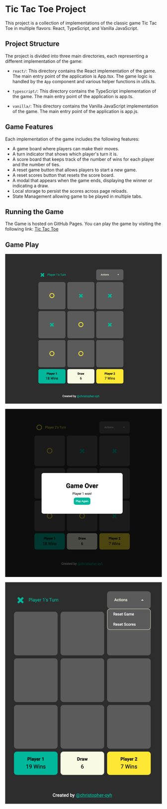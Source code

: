 # Tic Tac Toe Project

This project is a collection of implementations of the classic game Tic Tac Toe in multiple flavors: React, TypeScript, and Vanilla JavaScript.

## Project Structure

The project is divided into three main directories, each representing a different implementation of the game:

- `react/`: This directory contains the React implementation of the game. The main entry point of the application is App.tsx. The game logic is handled by the `App` component and various helper functions in utils.ts.

- `typescript/`: This directory contains the TypeScript implementation of the game. The main entry point of the application is app.ts.

- `vanilla/`: This directory contains the Vanilla JavaScript implementation of the game. The main entry point of the application is app.js.

## Game Features

Each implementation of the game includes the following features:

- A game board where players can make their moves.
- A turn indicator that shows which player's turn it is.
- A score board that keeps track of the number of wins for each player and the number of ties.
- A reset game button that allows players to start a new game.
- A reset scores button that resets the score board.
- A modal that appears when the game ends, displaying the winner or indicating a draw.
- Local storage to persist the scores across page reloads.
- State Management allowing game to be played in multiple tabs.

## Running the Game

The Game is hosted on GitHub Pages. You can play the game by visiting the following link: [Tic Tac Toe](https://christopher-oyh.github.io/tic-tac-toe-project/)

## Game Play

![Tic Tac Toe](./images/game.png)

![Game Over](./images/game-over.png)

![Menu](./images/menu.png)
